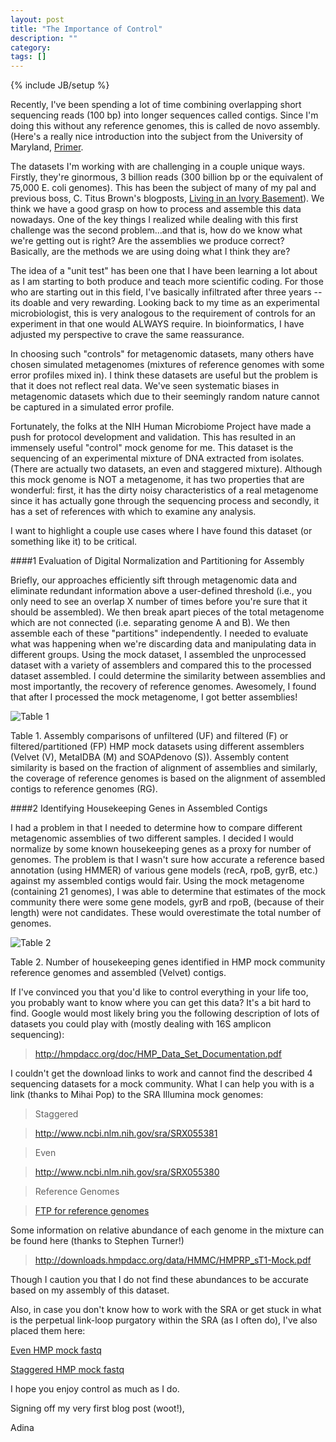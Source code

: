 ```yaml
---
layout: post
title: "The Importance of Control"
description: ""
category: 
tags: []
---
```

{% include JB/setup %}

Recently, I've been spending a lot of time combining overlapping short sequencing reads (100 bp) into longer sequences called contigs.  Since I'm doing this without any reference genomes, this is called de novo assembly.  (Here's a really nice introduction into the subject from the University of Maryland, [Primer](http://www.cbcb.umd.edu/research/assembly_primer.shtml).

The datasets I'm working with are challenging in a couple unique ways.  Firstly, they're ginormous, 3 billion reads (300 billion bp or the equivalent of 75,000 E. coli genomes).  This has been the subject of many of my pal and previous boss, C. Titus Brown's blogposts, [Living in an Ivory Basement](http://ivory.idyll.org/blog/)).  We think we have a good grasp on how to process and assemble this data nowadays.   One of the key things I realized while dealing with this first challenge was the second problem...and that is, how do we know what we're getting out is right?  Are the assemblies we produce correct?   Basically, are the methods we are using doing what I think they are? 

The idea of a "unit test" has been one that I have been learning a lot about as I am starting to both produce and teach more scientific coding.  For those who are starting out in this field, I've basically infiltrated after three years -- its doable and very rewarding.  Looking back to my time as an experimental microbiologist, this is very analogous to the requirement of controls for an experiment in that one would ALWAYS require.  In bioinformatics, I have adjusted my perspective to crave the same reassurance.

In choosing such "controls" for metagenomic datasets, many others have chosen simulated metagenomes (mixtures of reference genomes with some error profiles mixed in).  I think these datasets are useful but the problem is that it does not reflect real data.  We've seen systematic biases in metagenomic datasets which due to their seemingly random nature cannot be captured in a simulated error profile.  

Fortunately, the folks at the NIH Human Microbiome Project have made a push for protocol development and validation.  This has resulted in an immensely useful "control" mock genome for me.  This dataset is the sequencing of an experimental mixture of DNA extracted from isolates.  (There are actually two datasets, an even and staggered mixture).  Although this mock genome is NOT a metagenome, it has two properties that are wonderful:  first, it has the dirty noisy characteristics of a real metagenome since it has actually gone through the sequencing process and secondly, it has a set of references with which to examine any analysis. 

I want to highlight a couple use cases where I have found this dataset (or something like it) to be critical.  

###\#1 Evaluation of Digital Normalization and Partitioning for Assembly


Briefly, our approaches efficiently sift through metagenomic data and eliminate redundant information above a user-defined threshold (i.e., you only need to see an overlap X number of times before you're sure that it should be assembled).  We then break apart pieces of the total metagenome which are not connected (i.e. separating genome A and B).  We then assemble each of these "partitions" independently.  I needed to evaluate what was happening when we're discarding data and manipulating data in different groups.  Using the mock dataset, I assembled the unprocessed dataset with a variety of assemblers and compared this to the processed dataset assembled.  I could determine the similarity between assemblies and most importantly, the recovery of reference genomes.  Awesomely, I found that after I processed the mock metagenome, I got better assemblies!


![Table 1](https://raw.github.com/adina/adina.github.com/master/figures/2012-11-06-control/table1.png)


Table 1. Assembly comparisons of unfiltered (UF) and filtered (F) or filtered/partitioned (FP) HMP mock datasets using different assemblers (Velvet (V), MetaIDBA (M) and SOAPdenovo (S)).  Assembly content similarity is based on the fraction of alignment of assemblies and similarly, the coverage of reference genomes is based on the alignment of assembled contigs to reference genomes (RG).

###\#2 Identifying Housekeeping Genes in Assembled Contigs


I had a problem in that I needed to determine how to compare different metagenomic assemblies of two different samples.  I decided I would normalize by some known housekeeping genes as a proxy for number of genomes.  The problem is that I wasn't sure how accurate a reference based annotation (using HMMER) of various gene models (recA, rpoB, gyrB, etc.) against my assembled contigs would fair.  Using the mock metagenome (containing 21 genomes), I was able to determine that estimates of the mock community there were some gene models, gyrB and rpoB, (because of their length) were not candidates. These would overestimate the total number of genomes.

![Table 2](https://raw.github.com/adina/adina.github.com/master/figures/2012-11-06-control/table2.png)

Table 2. Number of housekeeping genes identified in HMP mock community reference genomes and assembled (Velvet) contigs.

If I've convinced you that you'd like to control everything in your life too, you probably want to know where you can get this data?  It's a bit hard to find.  Google would most likely bring you the following description of lots of datasets you could play with (mostly dealing with 16S amplicon sequencing): 

> <http://hmpdacc.org/doc/HMP_Data_Set_Documentation.pdf>

I couldn't get the download links to work and cannot find the described 4 sequencing datasets for a mock community.  What I can help you with is a link (thanks to Mihai Pop) to the SRA Illumina mock genomes:

> Staggered

> <http://www.ncbi.nlm.nih.gov/sra/SRX055381>

> Even


> <http://www.ncbi.nlm.nih.gov/sra/SRX055380>

> Reference Genomes

> [FTP for reference genomes](ftp://ftp.hgsc.bcm.tmc.edu/pub/misc/HMP/mock/mock.all.genome.fa)

Some information on relative abundance of each genome in the mixture can be found here (thanks to Stephen Turner!)

> <http://downloads.hmpdacc.org/data/HMMC/HMPRP_sT1-Mock.pdf>

Though I caution you that I do not find these abundances to be accurate based on my assembly of this dataset.

Also, in case you don't know how to work with the SRA or get stuck in what is the perpetual link-loop purgatory within the SRA (as I often do), I've also placed them here:

[Even HMP mock fastq]("http://lyorn.idyll.org/~adina/SRR172902.fastq.gz")


[Staggered HMP mock fastq]("http://lyorn.idyll.org/~adina/SRR172903.fastq.gz")

I hope you enjoy control as much as I do.

Signing off my very first blog post (woot!),

Adina
